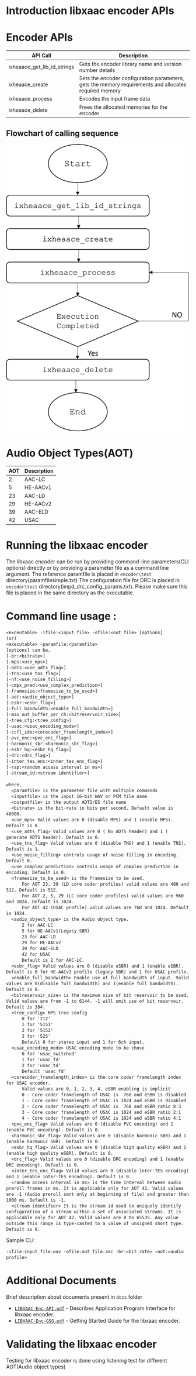 # Introduction libxaac encoder APIs

# Encoder APIs

| **API Call** | **Description** |
|------|------|
|ixheaace_get_lib_id_strings| Gets the encoder library name and version number details |
|ixheaace_create| Sets the encoder configuration parameters, gets the memory requirements and allocates required memory |
|ixheaace_process| Encodes the input frame data |
|ixheaace_delete| Frees the allocated memories for the encoder |

## Flowchart of calling sequence
![API Flowchart](docs/Api_flowchart_enc.png)

# Audio Object Types(AOT)
| **AOT** | **Description** |
|------|------|
|2|AAC-LC|
|5|HE-AACv1|
|23|AAC-LD|
|29|HE-AACv2|
|39|AAC-ELD|
|42|USAC|

# Running the libxaac encoder
The libxaac encoder can be run by providing command-line parameters(CLI options) directly or by providing a parameter file as a command line argument.
The reference paramfile is placed in `encoder\test` directory(paramfilesimple.txt)
The configuration file for DRC is placed in `encoder\test` directory(impd_drc_config_params.txt). Please make sure this file is placed in the same directory as the executable.

# Command line usage :
```
<exceutable> -ifile:<input_file> -ofile:<out_file> [options]
(or)
<executable> -paramfile:<paramfile>
[options] can be,
[-br:<bitrate>]
[-mps:<use_mps>]
[-adts:<use_adts_flag>]
[-tns:<use_tns_flag>]
[-nf:<use_noise_filling>]
[-cmpx_pred:<use_complex_prediction>]
[-framesize:<framesize_to_be_used>]
[-aot:<audio_object_type>]
[-esbr:<esbr_flag>]
[-full_bandwidth:<enable_full_bandwidth>]
[-max_out_buffer_per_ch:<bitreservoir_size>]
[-tree_cfg:<tree_config>]
[-usac:<usac_encoding_mode>]
[-ccfl_idx:<corecoder_framelength_index>]
[-pvc_enc:<pvc_enc_flag>]
[-harmonic_sbr:<harmonic_sbr_flag>]
[-esbr_hq:<esbr_hq_flag>]
[-drc:<drc_flag>]
[-inter_tes_enc:<inter_tes_enc_flag>]
[-rap:<random access interval in ms>]
[-stream_id:<stream identifier>]

where,
  <paramfile> is the parameter file with multiple commands
  <inputfile> is the input 16-bit WAV or PCM file name
  <outputfile> is the output ADTS/ES file name
  <bitrate> is the bit-rate in bits per second. Default value is 48000.
  <use_mps> Valid values are 0 (disable MPS) and 1 (enable MPS). Default is 0.
  <use_adts_flag> Valid values are 0 ( No ADTS header) and 1 ( generate ADTS header). Default is 0.
  <use_tns_flag> Valid values are 0 (disable TNS) and 1 (enable TNS). Default is 1.
  <use_noise_filling> controls usage of noise filling in encoding. Default 0.
  <use_complex_prediction> controls usage of complex prediction in encoding. Default is 0.
  <framesize_to_be_used> is the framesize to be used.
      For AOT 23, 39 (LD core coder profiles) valid values are 480 and 512. Default is 512.
      For AOT 2, 5, 29 (LC core coder profiles) valid values are 960 and 1024. Default is 1024.
      For AOT 42 (USAC profile) valid values are 768 and 1024. Default is 1024.
  <audio_object_type> is the Audio object type.
      2 for AAC-LC
      5 for HE-AACv1(Legacy SBR)
      23 for AAC-LD
      29 for HE-AACv2
      39 for AAC-ELD
      42 for USAC
      Default is 2 for AAC-LC.
  <esbr_flag> Valid values are 0 (disable eSBR) and 1 (enable eSBR). Default is 0 for HE-AACv1 profile (legacy SBR) and 1 for USAC profile.
  <enable_full_bandwidth> Enable use of full bandwidth of input. Valid values are 0(disable full bandwidth) and 1(enable full bandwidth). Default is 0.
  <bitreservoir_size> is the maximum size of bit reservoir to be used. Valid values are from -1 to 6144. -1 will omit use of bit reservoir. Default is 384.
  <tree_config> MPS tree config
      0 for '212'
      1 for '5151'
      2 for '5152'
      3 for '525'
      Default 0 for stereo input and 1 for 6ch input.
  <usac_encoding_mode> USAC encoding mode to be chose
      0 for 'usac_switched'
      1 for 'usac_fd'
      2 for 'usac_td'
      Default 'usac_fd'
  <corecoder_framelength_index> is the core coder framelength index for USAC encoder.
      Valid values are 0, 1, 2, 3, 4. eSBR enabling is implicit
      0 - Core coder framelength of USAC is  768 and eSBR is disabled
      1 - Core coder framelength of USAC is 1024 and eSBR is disabled
      2 - Core coder framelength of USAC is  768 and eSBR ratio 8:3
      3 - Core coder framelength of USAC is 1024 and eSBR ratio 2:1
      4 - Core coder framelength of USAC is 1024 and eSBR ratio 4:1
  <pvc_enc_flag> Valid values are 0 (disable PVC encoding) and 1 (enable PVC encoding). Default is 0.
  <harmonic_sbr_flag> Valid values are 0 (disable harmonic SBR) and 1 (enable harmonic SBR). Default is 0.
  <esbr_hq_flag> Valid values are 0 (disable high quality eSBR) and 1 (enable high quality eSBR). Default is 0.
  <drc_flag> Valid values are 0 (disable DRC encoding) and 1 (enable DRC encoding). Default is 0.
  <inter_tes_enc_flag> Valid values are 0 (disable inter-TES encoding) and 1 (enable inter-TES encoding). Default is 0.
  <random access interval in ms> is the time interval between audio preroll frames in ms. It is applicable only for AOT 42. Valid values are -1 (Audio preroll sent only at beginning of file) and greater than 1000 ms. Default is -1.
  <stream identifier> It is the stream id used to uniquely identify configuration of a stream within a set of associated streams. It is applicable only for AOT 42. Valid values are 0 to 65535. Any value outside this range is type-casted to a value of unsigned short type. Default is 0.

```
Sample CLI:
```
-ifile:input_file.wav -ofile:out_file.aac -br:<bit_rate> –aot:<audio profile>  
```


#  Additional Documents
Brief description about documents present in  `docs` folder
* [`LIBXAAC-Enc-API.pdf`](docs/LIBXAAC-Enc-API.pdf) - Describes Application Program Interface for libxaac encoder.
* [`LIBXAAC-Enc-GSG.pdf`](docs/LIBXAAC-Enc-GSG.pdf) - Getting Started Guide for the libxaac encoder.

# Validating the libxaac encoder
Testing for libxaac encoder is done using listening test for different AOT(Audio object types)

